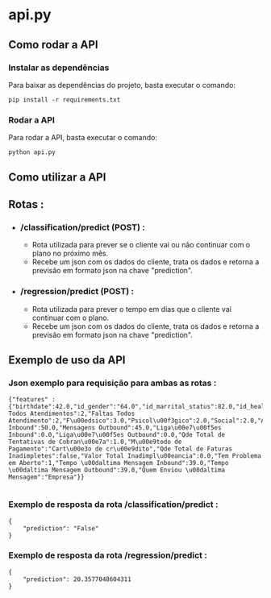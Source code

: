 # api.py

## Como rodar a API

### Instalar as dependências

Para baixar as dependências do projeto, basta executar o comando:

``` pip install -r requirements.txt ```

### Rodar a API

Para rodar a API, basta executar o comando:

``` python api.py ```

## Como utilizar a API


## Rotas :

- ### /classification/predict (POST) :

    - Rota utilizada para prever se o cliente vai ou não continuar com o plano no próximo mês.
    - Recebe um json com os dados do cliente, trata os dados e retorna a previsão em formato json na chave "prediction".

- ### /regression/predict (POST) :

    - Rota utilizada para prever o tempo em dias que o cliente vai continuar com o plano.
    - Recebe um json com os dados do cliente, trata os dados e retorna a previsão em formato json na chave "prediction".



## Exemplo de uso da API

### Json exemplo para requisição para ambas as rotas :

```
{"features" : {"birthdate":42.0,"id_gender":"64.0","id_marrital_status":82.0,"id_health_plan":"Outros","notes_count":0,"done_activities_count":5,"start_of_service":61.0,"Qde Todos Atendimentos":2,"Faltas Todos Atendimento":2,"F\u00edsico":3.0,"Psicol\u00f3gico":2.0,"Social":2.0,"Ambiental":3.0,"Mensagens Inbound":50.0,"Mensagens Outbound":45.0,"Liga\u00e7\u00f5es Inbound":0.0,"Liga\u00e7\u00f5es Outbound":0.0,"Qde Total de Tentativas de Cobran\u00e7a":1.0,"M\u00e9todo de Pagamento":"Cart\u00e3o de cr\u00e9dito","Qde Total de Faturas Inadimpletes":false,"Valor Total Inadimpl\u00eancia":0.0,"Tem Problema em Aberto":1,"Tempo \u00daltima Mensagem Inbound":39.0,"Tempo \u00daltima Mensagem Outbound":39.0,"Quem Enviou \u00daltima Mensagem":"Empresa"}}


```

### Exemplo de resposta da rota /classification/predict :

```
{
    "prediction": "False"
}

```


### Exemplo de resposta da rota /regression/predict :

```
{
    "prediction": 20.3577048604311
}

```



    
